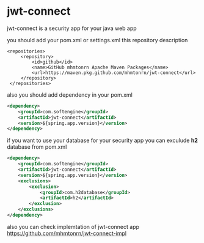 # jwt-connect 

jwt-connect is a security app for your java web app

you should add your pom.xml or settings.xml this repository description

````
<repositories>
     <repository>
         <id>github</id>
         <name>GitHub mhmtonrn Apache Maven Packages</name>
         <url>https://maven.pkg.github.com/mhmtonrn/jwt-connect</url>
     </repository>
 </repositories>
````

also you should add dependency in your pom.xml

````xml
<dependency>
    <groupId>com.softengine</groupId>
    <artifactId>jwt-connect</artifactId>
    <version>${spring.app.version}</version>
</dependency>
````

if you want to use your database for your security app you can exculude **h2** database  from pom.xml

````xml
<dependency>
    <groupId>com.softengine</groupId>
    <artifactId>jwt-connect</artifactId>
    <version>${spring.app.version}</version>
    <exclusions>
        <exclusion>
            <groupId>com.h2database</groupId>
            <artifactId>h2</artifactId>
        </exclusion>
    </exclusions>
</dependency>
````

also you can check implemtation of jwt-connect app 
https://github.com/mhmtonrn/jwt-connect-impl
